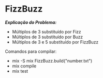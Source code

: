 # FizzBuzz

***Explicação do Problema:***

- Múltiplos de 3 substituído por Fizz
- Múltiplos de 3 substituído por Buzz
- Múltiplos de 3 e 5 substituído por FizzBuzz


Comandos para compilar:
- mix -S mix
   FizzBuzz.build("number.txt")
- mix compile
- mix test

